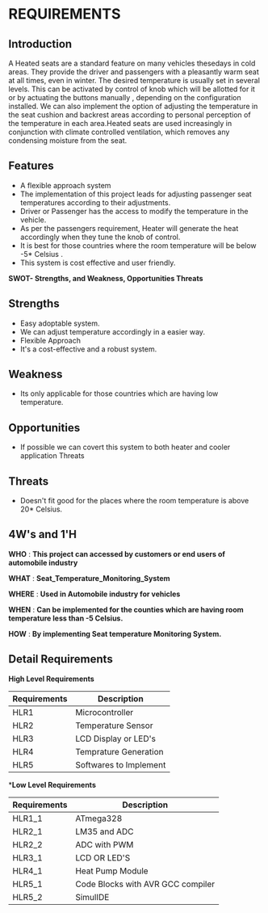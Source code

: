 # REQUIREMENTS

## Introduction

A Heated seats are a standard feature on many vehicles thesedays in cold areas. They provide the driver and passengers with a pleasantly warm seat at all times, even in winter. The desired temperature is usually set in several levels. This can be activated by control of knob which will be allotted for it or by actuating the buttons manually , depending on the configuration installed. We can also implement the option of adjusting the temperature in the seat cushion and backrest areas according to personal perception of the temperature in each area.Heated seats are used increasingly in conjunction with climate controlled ventilation, which removes any condensing moisture from the seat.

## Features

*   A flexible approach system
*   The implementation of this project leads for adjusting passenger seat temperatures according to their adjustments.
*   Driver or Passenger has the access to modify the temperature in the vehicle.
*   As per the passengers requirement, Heater will generate the heat accordingly when they tune the knob of control.
*   It is best for those countries where the room temperature will be below -5* Celsius .
*   This system is cost effective and user friendly. 

**SWOT- Strengths, and Weakness, Opportunities Threats**

## Strengths

*  Easy adoptable system.
*  We can adjust temperature accordingly in a easier way.
*  Flexible Approach
*  It's a cost-effective and a robust system.

## Weakness

*  Its only applicable for those countries which are having low temperature.

## Opportunities

*  If possible we can covert this system to both heater and cooler application
Threats

## Threats

*  Doesn't fit good for the places where the room temperature is above 20* Celsius.



## 4W's and 1'H


**WHO**   :   **This project can accessed by customers or end users of automobile industry**

**WHAT**  : **Seat_Temperature_Monitoring_System**

**WHERE** : **Used in Automobile industry for vehicles**

**WHEN**  : **Can be implemented for the counties which are having room temperature less than -5 Celsius.**

**HOW**   :   **By implementing Seat temperature Monitoring System.**




## Detail Requirements



**High Level Requirements**

|Requirements|	Description|
|------------|-------------|
|HLR1|Microcontroller|
|HLR2|Temperature Sensor|
|HLR3|LCD Display or LED's|
|HLR4|Temprature Generation|
|HLR5|	Softwares to Implement|

***Low Level Requirements**

|Requirements|	Description|
|------------|-------------|
|HLR1_1|	ATmega328|
|HLR2_1|	LM35 and ADC|
|HLR2_2|	ADC with PWM|
|HLR3_1|	LCD OR LED'S|
|HLR4_1|	Heat Pump Module|
|HLR5_1|Code Blocks with AVR GCC compiler|
|HLR5_2|SimulIDE|
